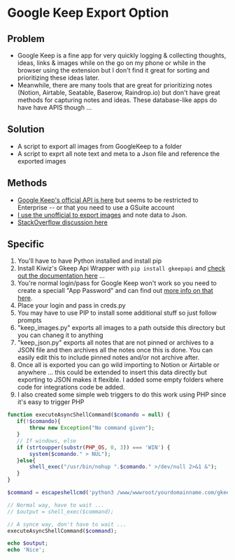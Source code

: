 # Google Keep Export Option

## Problem
* Google Keep is a fine app for very quickly logging & collecting thoughts, ideas, links & images while on the go on my phone or while in the browser using the extension but I don't find it great for sorting and prioritizing these ideas later. 
* Meanwhile, there are many tools that are great for prioritizing notes (Notion, Airtable, Seatable, Baserow, Raindrop.io) but don't have great methods for capturing notes and ideas. These database-like apps do have have APIS though ... 

## Solution
* A script to export all images from GoogleKeep to a folder
* A script to exprt all note text and meta to a Json file and reference the exported images

## Methods
* [Google Keep's official API is here](http://https://developers.google.com/keep/api/reference/rest "Google Keep's official API is here") but seems to be restricted to Enterprise -- or that you need to use a GSuite account
* [I use the unofficial to export images](https://github.com/kiwiz/gkeepapi "I use the unofficial to export images") and note data to Json.
* [StackOverflow discussion here](https://stackoverflow.com/questions/19196238/is-there-a-google-keep-api "StackOverflow discussion here")


## Specific

1. You'll have to have Python installed and install pip
2. Install Kiwiz's Gkeep Api Wrapper with `pip install gkeepapi` and [check out the documentation here](https://gkeepapi.readthedocs.io/en/latest/ "check out the documentation here") ...
3. You're normal login/pass for Google Keep won't work so you need to create a speciall "App Password" and can find out [more info on that here](https://support.google.com/accounts/answer/185833?hl=en "more info on that here"). 
4. Place your login and pass in creds.py
5. You may have to use PIP to install some additional stuff so just follow prompts
6.  "keep_images.py" exports all images to a path outside this directory but you can chaneg it to anything
7. "keep_json.py" exports all notes that are not pinned or archives to a JSON file and then archives all the notes once this is done. You can easily edit this to include pinned notes and/or not archive after. 
8. Once all is exported you can go wild importing to Notion or Airtable or anywhere ... this could be extended to insert this data directly but exporting to JSON makes it flexible. I added some empty folders where code for integrations code be added.
9. I also created some simple web triggers to do this work using PHP since it's easy to trigger PHP 


```php
function executeAsyncShellCommand($comando = null) {
   if(!$comando){
       throw new Exception("No command given");
   }
   // If windows, else
   if (strtoupper(substr(PHP_OS, 0, 3)) === 'WIN') {
       system($comando." > NUL");
   }else{
       shell_exec("/usr/bin/nohup ".$comando." >/dev/null 2>&1 &");
   }
}

$command = escapeshellcmd('python3 /www/wwwroot/yourdomainname.com/gkeep/keep_images.py');

// Normal way, have to wait ...
// $output = shell_exec($command);

// A synce way, don't have to wait ... 
executeAsyncShellCommand($command);

echo $output;
echo 'Nice';
```
